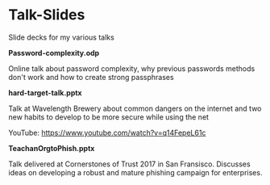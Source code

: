 # Talk-Slides
Slide decks for my various talks

**Password-complexity.odp**

Online talk about password complexity, why previous passwords methods don't work and how to create strong passphrases

**hard-target-talk.pptx**

Talk at Wavelength Brewery about common dangers on the internet and two new habits to develop to be more secure while using the net

YouTube: https://www.youtube.com/watch?v=q14FepeL61c


**TeachanOrgtoPhish.pptx**

Talk delivered at Cornerstones of Trust 2017 in San Fransisco. Discusses ideas on developing a robust and mature phishing campaign for enterprises.
